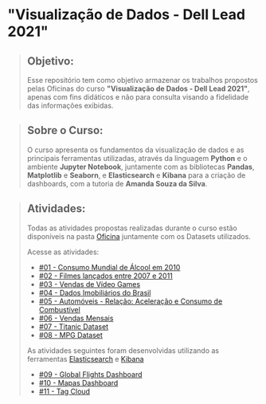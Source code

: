 # "Visualização de Dados - Dell Lead 2021"

>## Objetivo:
> Esse repositório tem como objetivo armazenar os trabalhos propostos pelas Oficinas do curso **"Visualização de Dados - Dell Lead 2021"**, apenas com fins didáticos e não para consulta visando a fidelidade das informações exibidas.

>## Sobre o Curso:
> O curso apresenta os fundamentos da visualização de dados e as principais ferramentas utilizadas, através da linguagem **Python** e o ambiente **Jupyter Notebook**, juntamente com as bibliotecas **Pandas**, **Matplotlib** e **Seaborn**, e **Elasticsearch** e **Kibana** para a criação de dashboards, com a tutoria de **Amanda Souza da Silva**.

>## Atividades:
>Todas as atividades propostas realizadas durante o curso estão disponíveis na pasta [Oficina](https://github.com/vinicius-hso/data-visualization-dell-course-2021/tree/main/Oficina) juntamente com os Datasets utilizados. 
>
> Acesse as atividades:
>
> - [#01 - Consumo Mundial de Álcool em 2010](https://github.com/vinicius-hso/data-visualization-dell-course-2021/blob/main/Oficina/Oficina%20-%20Aula%201.1.ipynb)
> - [#02 - Filmes lançados entre 2007 e 2011](https://github.com/vinicius-hso/data-visualization-dell-course-2021/blob/main/Oficina/Oficina%20-%20Aula%202.1.ipynb)
> - [#03 - Vendas de Vídeo Games](https://github.com/vinicius-hso/data-visualization-dell-course-2021/blob/main/Oficina/Oficina%20-%20Aula%202.2.ipynb)
> - [#04 - Dados Imobiliários do Brasil](https://github.com/vinicius-hso/data-visualization-dell-course-2021/blob/main/Oficina/Oficina%20-%20Aula%203.1.ipynb)
> - [#05 - Automóveis - Relação: Aceleração e Consumo de Combustível](https://github.com/vinicius-hso/data-visualization-dell-course-2021/blob/main/Oficina/Oficina%20-%20Aula%203.2.ipynb)
> - [#06 - Vendas Mensais](https://github.com/vinicius-hso/data-visualization-dell-course-2021/blob/main/Oficina/Oficina%20-%20Aula%203.3.ipynb)
> - [#07 - Titanic Dataset](https://github.com/vinicius-hso/data-visualization-dell-course-2021/blob/main/Oficina/Oficina%20-%20Aula%204.1.ipynb)
> - [#08 - MPG Dataset](https://github.com/vinicius-hso/data-visualization-dell-course-2021/blob/main/Oficina/Oficina%20-%20Aula%204.2.ipynb)
> 
> As atividades seguintes foram desenvolvidas utilizando as ferramentas [Elasticsearch](https://www.elastic.co/) e [Kibana](https://www.elastic.co/kibana)
> 
> - [#09 - Global Flights Dashboard](https://github.com/vinicius-hso/data-visualization-dell-course-2021/blob/main/Oficina/Oficina%20-%20Aula%205.pdf)
> - [#10 - Mapas Dashboard](https://github.com/vinicius-hso/data-visualization-dell-course-2021/blob/main/Oficina/Oficina%20-%20Aula%206%20-%20Mapas.pdf)
> - [#11 - Tag Cloud](https://github.com/vinicius-hso/data-visualization-dell-course-2021/blob/main/Oficina/Oficina%20-%20Aula%207%20-%20Tag%20Cloud.png)
